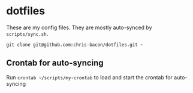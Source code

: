 # dotfiles

These are my config files. They are mostly auto-synced by `scripts/sync.sh`.

`git clone git@github.com:chris-bacon/dotfiles.git ~`

## Crontab for auto-syncing

Run `crontab ~/scripts/my-crontab` to load and start the crontab for auto-syncing

